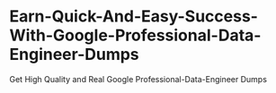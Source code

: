 # Earn-Quick-And-Easy-Success-With-Google-Professional-Data-Engineer-Dumps
Get High Quality and Real Google Professional-Data-Engineer Dumps
